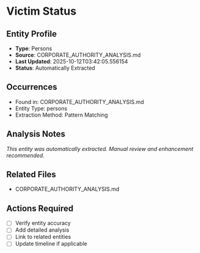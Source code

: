 # Victim Status

## Entity Profile
- **Type**: Persons
- **Source**: CORPORATE_AUTHORITY_ANALYSIS.md
- **Last Updated**: 2025-10-12T03:42:05.556154
- **Status**: Automatically Extracted

## Occurrences
- Found in: CORPORATE_AUTHORITY_ANALYSIS.md
- Entity Type: persons
- Extraction Method: Pattern Matching

## Analysis Notes
*This entity was automatically extracted. Manual review and enhancement recommended.*

## Related Files
- CORPORATE_AUTHORITY_ANALYSIS.md

## Actions Required
- [ ] Verify entity accuracy
- [ ] Add detailed analysis
- [ ] Link to related entities
- [ ] Update timeline if applicable
